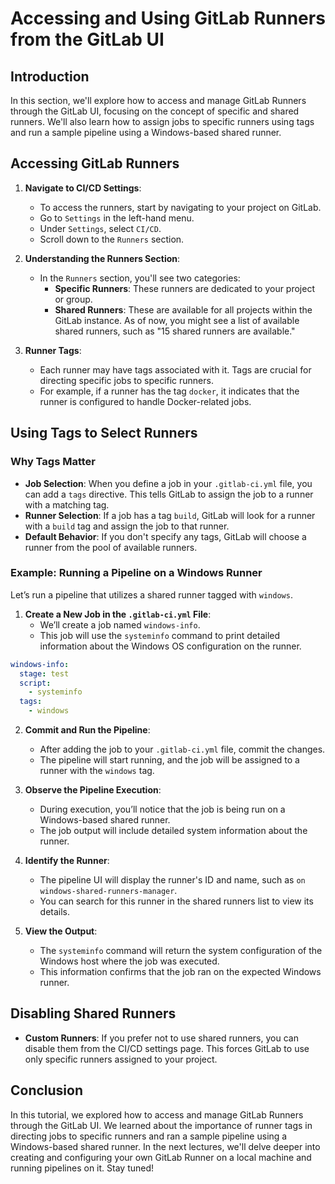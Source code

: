 # Accessing and Using GitLab Runners from the GitLab UI

## Introduction

In this section, we'll explore how to access and manage GitLab Runners through the GitLab UI, focusing on the concept of specific and shared runners. We'll also learn how to assign jobs to specific runners using tags and run a sample pipeline using a Windows-based shared runner.

## Accessing GitLab Runners

1. **Navigate to CI/CD Settings**:
   - To access the runners, start by navigating to your project on GitLab.
   - Go to `Settings` in the left-hand menu.
   - Under `Settings`, select `CI/CD`.
   - Scroll down to the `Runners` section.

2. **Understanding the Runners Section**:
   - In the `Runners` section, you'll see two categories:
     - **Specific Runners**: These runners are dedicated to your project or group.
     - **Shared Runners**: These are available for all projects within the GitLab instance. As of now, you might see a list of available shared runners, such as "15 shared runners are available."

3. **Runner Tags**:
   - Each runner may have tags associated with it. Tags are crucial for directing specific jobs to specific runners. 
   - For example, if a runner has the tag `docker`, it indicates that the runner is configured to handle Docker-related jobs.

## Using Tags to Select Runners

### Why Tags Matter

- **Job Selection**: When you define a job in your `.gitlab-ci.yml` file, you can add a `tags` directive. This tells GitLab to assign the job to a runner with a matching tag.
- **Runner Selection**: If a job has a tag `build`, GitLab will look for a runner with a `build` tag and assign the job to that runner.
- **Default Behavior**: If you don't specify any tags, GitLab will choose a runner from the pool of available runners.

### Example: Running a Pipeline on a Windows Runner

Let’s run a pipeline that utilizes a shared runner tagged with `windows`.

1. **Create a New Job in the `.gitlab-ci.yml` File**:
   - We’ll create a job named `windows-info`.
   - This job will use the `systeminfo` command to print detailed information about the Windows OS configuration on the runner.

```yaml
windows-info:
  stage: test
  script:
    - systeminfo
  tags:
    - windows
```

2. **Commit and Run the Pipeline**:
   - After adding the job to your `.gitlab-ci.yml` file, commit the changes.
   - The pipeline will start running, and the job will be assigned to a runner with the `windows` tag.

3. **Observe the Pipeline Execution**:
   - During execution, you’ll notice that the job is being run on a Windows-based shared runner.
   - The job output will include detailed system information about the runner.

4. **Identify the Runner**:
   - The pipeline UI will display the runner's ID and name, such as `on windows-shared-runners-manager`.
   - You can search for this runner in the shared runners list to view its details.

5. **View the Output**:
   - The `systeminfo` command will return the system configuration of the Windows host where the job was executed.
   - This information confirms that the job ran on the expected Windows runner.

## Disabling Shared Runners

- **Custom Runners**: If you prefer not to use shared runners, you can disable them from the CI/CD settings page. This forces GitLab to use only specific runners assigned to your project.

## Conclusion

In this tutorial, we explored how to access and manage GitLab Runners through the GitLab UI. We learned about the importance of runner tags in directing jobs to specific runners and ran a sample pipeline using a Windows-based shared runner. In the next lectures, we'll delve deeper into creating and configuring your own GitLab Runner on a local machine and running pipelines on it. Stay tuned!
